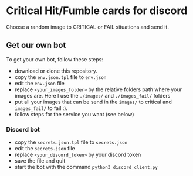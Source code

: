 # Critical Hit/Fumble cards for discord

Choose a random image to CRITICAL or FAIL situations and send it.

## Get our own bot

To get your own bot, follow these steps:
- download or clone this repository.
- copy the `env.json.tpl` file to `env.json`
- edit the `env.json` file
- replace `<your_images_folder>` by the relative folders path where your images are. Here I use the `./images/` and `./images_fail/` folders
- put all your images that can be send in the `images/` to critical and `images_fail/` to fail :).
- follow steps for the service you want (see below)

### Discord bot

- copy the `secrets.json.tpl` file to `secrets.json`
- edit the `secrets.json` file
- replace `<your_discord_token>` by your discord token
- save the file and quit
- start the bot with the command `python3 discord_client.py`

